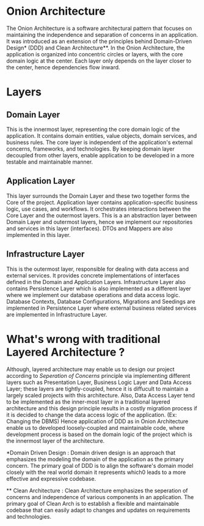 # Onion Architecture
The Onion Architecture is a software architectural pattern that focuses on maintaining the independence and separation of concerns in an application. It was introduced as an extension of the principles behind Domain-Driven Design* (DDD) and Clean Architecture**.
In the Onion Architecture, the application is organized into concentric circles or layers, with the core domain logic at the center. Each layer only depends on the layer closer to the center, hence dependencies flow inward.

# Layers
## Domain Layer
This is the innermost layer, representing the core domain logic of the application. It contains domain entities, value objects, domain services, and business rules. The core layer is independent of the application's external concerns, frameworks, and technologies.
By keeping domain layer decoupled from other layers, enable application to be developed in a more testable and maintainable manner.

## Application Layer
This layer surrounds the Domain Layer and these two together forms the Core of the project. Application layer contains application-specific business logic, use cases, and workflows. It orchestrates interactions between the Core Layer and the outermost layers.
This is a an abstraction layer between Domain Layer and outermost layers, hence we implement our repositories and services in this layer (interfaces). DTOs and Mappers are also implemented in this layer.

## Infrastructure Layer
This is the outermost layer, responsible for dealing with data access and external services. It provides concrete implementations of interfaces defined in the Domain and Application Layers. Infrastructure Layer also contains Persistence Layer which is also implemented as a different layer where we implement
our database operations and data access logic. Database Contexts, Database Configurations, Migrations and Seedings are implemented in Persistence Layer where external business related services are implemented in Infrastructure Layer.

# What's wrong with traditional Layered Architecture ?
Although, layered architecture may enable us to design our project according to *Seperation of Concerns* principle via implementing different layers such as Presentation Layer, Business Logic Layer and Data Access Layer;
these layers are tightly-coupled, hence it is diffucult to maintain a largely scaled projects with this architecture. Also, Data Access Layer tend to be implemented as the inner-most layer in a traditional layered architecture and
this design principle results in a costly migration process if it is decided to change the data access logic of the application. (Ex: Changing the DBMS) Hence application of DDD as in Onion Architecture enable us to developed
loosely-coupled and maintainable code, where development process is based on the domain logic of the project which is the innermost layer of the architecture.


*Domain Driven Design : Domain driven design is an approach that emphasizes the modeling the domain of the application as the primary concern. The primary goal of DDD is to align the software's domain model closely with the real world domain it represents which0 leads to a more effective and expressive codebase.

** Clean Architecture : Clean Architecture emphasizes the seperation of concerns and independence of various components in an application. The primary goal of Clean Arch is to establish a flexible and maintainable codebase that can easily adapt to changes and updates on requirements and technologies.